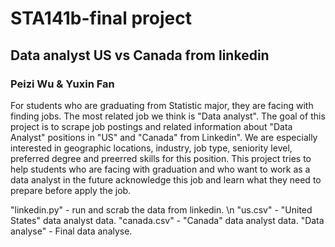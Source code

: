# STA141b-final project
## Data analyst US vs Canada from linkedin
### Peizi Wu & Yuxin Fan
For students who are graduating from Statistic major, they are facing with finding jobs. The most related job we think is "Data analyst". The goal of this project is to scrape job postings and related information about "Data Analyst" positions in "US" and "Canada" from Linkedin". We are especially interested in geographic locations, industry, job type, seniority level, preferred degree and preerred skills for this position. This project tries to help students who are facing with graduation and who want to work as a data analyst in the future acknowledge this job and learn what they need to prepare before apply the job. 

"linkedin.py" - run and scrab the data from linkedin. \n
"us.csv" - "United States" data analyst data.
"canada.csv" - "Canada" data analyst data.
"Data analyse" - Final data analyse. 
